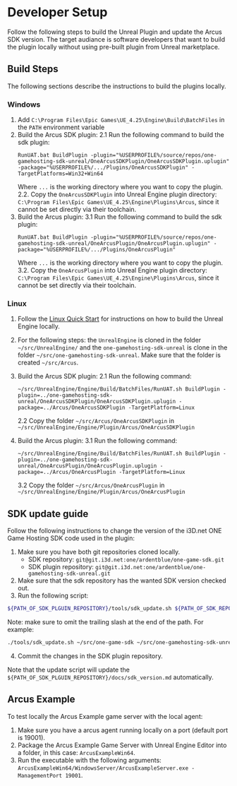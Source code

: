 # Developer Setup

Follow the following steps to build the Unreal Plugin and update the Arcus SDK version. The target audiance is software developers that want to build the plugin locally without using pre-built plugin from Unreal marketplace.


## Build Steps

The following sections describe the instructions to build the plugins locally.

### Windows

1. Add `C:\Program Files\Epic Games\UE_4.25\Engine\Build\BatchFiles` in the `PATH` environment variable
2. Build the Arcus SDK plugin:
    2.1 Run the following command to build the sdk plugin:
    ```
    RunUAT.bat BuildPlugin -plugin="%USERPROFILE%/source/repos/one-gamehosting-sdk-unreal/OneArcusSDKPlugin/OneArcusSDKPlugin.uplugin" -package="%USERPROFILE%/.../Plugins/OneArcusSDKPlugin" -TargetPlatforms=Win32+Win64
    ```
    Where `...` is the working directory where you want to copy the plugin.
    2.2. Copy the `OneArcusSDKPlugin` into Unreal Engine plugin directory: `C:\Program Files\Epic Games\UE_4.25\Engine\Plugins\Arcus`, since it cannot be set directly via their toolchain.
3. Build the Arcus plugin:
    3.1 Run the following command to build the sdk plugin:
    ```
    RunUAT.bat BuildPlugin -plugin="%USERPROFILE%/source/repos/one-gamehosting-sdk-unreal/OneArcusPlugin/OneArcusPlugin.uplugin" -package="%USERPROFILE%/.../Plugins/OneArcusPlugin"
    ```
    Where `...` is the working directory where you want to copy the plugin.
    3.2. Copy the `OneArcusPlugin` into Unreal Engine plugin directory: `C:\Program Files\Epic Games\UE_4.25\Engine\Plugins\Arcus`, since it cannot be set directly via their toolchain.


### Linux

1. Follow the [Linux Quick Start](https://docs.unrealengine.com/en-US/SharingAndReleasing/Linux/BeginnerLinuxDeveloper/SettingUpAnUnrealWorkflow/index.html) for instructions on how to build the Unreal Engine locally.
2. For the following steps: the `UnrealEngine` is cloned in the folder `~/src/UnrealEngine/` and the `one-gamehosting-sdk-unreal` is clone in the folder `~/src/one-gamehosting-sdk-unreal`. Make sure that the folder is created `~/src/Arcus`.

2. Build the Arcus SDK plugin:
    2.1 Run the following command:
    ```
    ~/src/UnrealEngine/Engine/Build/BatchFiles/RunUAT.sh BuildPlugin -plugin=../one-gamehosting-sdk-unreal/OneArcusSDKPlugin/OneArcusSDKPlugin.uplugin -package=../Arcus/OneArcusSDKPlugin -TargetPlatform=Linux
    ```
    2.2 Copy the folder `~/src/Arcus/OneArcusSDKPlugin` in `~/src/UnrealEngine/Engine/Plugin/Arcus/OneArcusSDKPlugin`

3. Build the Arcus plugin:
    3.1 Run the following command:
    ```
    ~/src/UnrealEngine/Engine/Build/BatchFiles/RunUAT.sh BuildPlugin -plugin=../one-gamehosting-sdk-unreal/OneArcusPlugin/OneArcusPlugin.uplugin -package=../Arcus/OneArcusPlugin -TargetPlatform=Linux
    ```
    3.2 Copy the folder `~/src/Arcus/OneArcusPlugin` in `~/src/UnrealEngine/Engine/Plugin/Arcus/OneArcusPlugin`

## SDK update guide


Follow the following instructions to change the version of the i3D.net ONE Game Hosting SDK code used in the plugin:

1. Make sure you have both git repositories cloned locally.
    * SDK repository: `git@git.i3d.net:one/ardentblue/one-game-sdk.git`
    * SDK plugin repository: `git@git.i3d.net:one/ardentblue/one-gamehosting-sdk-unreal.git`
2. Make sure that the sdk repository has the wanted SDK version checked out.
3. Run the following script:
```bash
${PATH_OF_SDK_PLGUIN_REPOSITORY}/tools/sdk_update.sh ${PATH_OF_SDK_REPOSITORY} ${PATH_OF_SDK_PLGIN_REPOSITORY}
```
Note: make sure to omit the trailing slash at the end of the path. For example:
```bash
./tools/sdk_update.sh ~/src/one-game-sdk ~/src/one-gamehosting-sdk-unreal
```
4. Commit the changes in the SDK plugin repository.

Note that the update script will update the `${PATH_OF_SDK_PLGUIN_REPOSITORY}/docs/sdk_version.md` automatically.


## Arcus Example

To test locally the Arcus Example game server with the local agent:

1. Make sure you have a arcus agent running locally on a port (default port is 19001).
2. Package the Arcus Example Game Server with Unreal Engine Editor into a folder, in this case: `ArcusExampleWin64`.
3. Run the executable with the following arguments: `ArcusExampleWin64/WindowsServer/ArcusExampleServer.exe -ManagementPort 19001`.